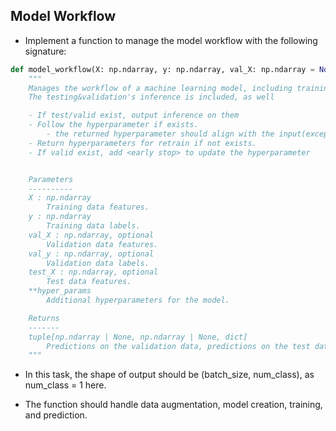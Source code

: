 ## Model Workflow

- Implement a function to manage the model workflow with the following signature:

```python
def model_workflow(X: np.ndarray, y: np.ndarray, val_X: np.ndarray = None, val_y: np.ndarray = None, test_X: np.ndarray = None, **hyper_params; dict = {}) -> tuple[np.ndarray | None, np.ndarray | None, dict]:
    """
    Manages the workflow of a machine learning model, including training, validation.
    The testing&validation's inference is included, as well

    - If test/valid exist, output inference on them
    - Follow the hyperparameter if exists.
        - the returned hyperparameter should align with the input(except the newly generated early stop)
    - Return hyperparameters for retrain if not exists.
    - If valid exist, add <early stop> to update the hyperparameter


    Parameters
    ----------
    X : np.ndarray
        Training data features.
    y : np.ndarray
        Training data labels.
    val_X : np.ndarray, optional
        Validation data features.
    val_y : np.ndarray, optional
        Validation data labels.
    test_X : np.ndarray, optional
        Test data features.
    **hyper_params
        Additional hyperparameters for the model.

    Returns
    -------
    tuple[np.ndarray | None, np.ndarray | None, dict]
        Predictions on the validation data, predictions on the test data
    """
```
- In this task, the shape of output should be (batch_size, num_class), as num_class = 1 here.

- The function should handle data augmentation, model creation, training, and prediction.
